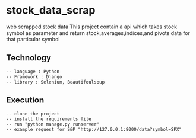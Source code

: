 # stock_data_scrap
web scrapped stock data 
This project contain a api which takes stock symbol as parameter and return stock,averages,indices,and pivots data for that particular symbol

## Technology
    -- language : Python
    -- Framework : Django
    -- library : Selenium, Beautifoulsoup
## Execution
    -- clone the project
    -- install the requirements file
    -- run "python manage.py runserver" 
    -- example request for S&P "http://127.0.0.1:8000/data?symbol=SPX"

